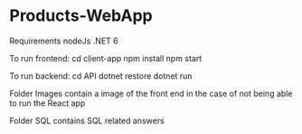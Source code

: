 # Products-WebApp

Requirements 
nodeJs
.NET 6

To run frontend:
cd client-app
npm install
npm start

To run backend:
cd API
dotnet restore
dotnet run

Folder Images contain a image of the front end in the case of not being able to run the React app

Folder SQL contains SQL related answers 

